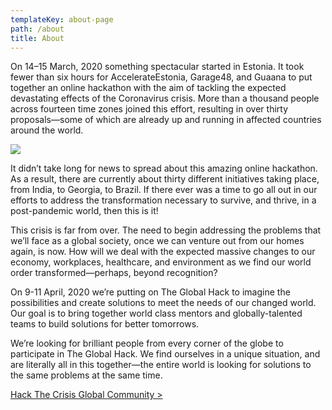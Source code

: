 ```yaml
---
templateKey: about-page
path: /about
title: About
---
```

On 14–15 March, 2020 something spectacular started in Estonia. It took fewer than six hours for AccelerateEstonia, Garage48, and Guaana to put together an online hackathon with the aim of tackling the expected devastating effects of the Coronavirus crisis. More than a thousand people across fourteen time zones joined this effort, resulting in over thirty proposals—some of which are already up and running in affected countries around the world.

![](/img/backstory.png)

It didn’t take long for news to spread about this amazing online hackathon. As a result, there are currently about thirty different initiatives taking place, from India, to Georgia, to Brazil. If there ever was a time to go all out in our efforts to address the transformation necessary to survive, and thrive, in a post-pandemic world, then this is it!

This crisis is far from over. The need to begin addressing the problems that we’ll face as a global society, once we can venture out from our homes again, is now. How will we deal with the expected massive changes to our economy, workplaces, healthcare, and environment as we find our world order transformed—perhaps, beyond recognition?

On 9-11 April, 2020 we’re putting on The Global Hack to imagine the possibilities and create solutions to meet the needs of our changed world. Our goal is to bring together world class mentors and globally-talented teams to build solutions for better tomorrows.

We’re looking for brilliant people from every corner of the globe to participate in The Global Hack. We find ourselves in a unique situation, and are literally all in this together—the entire world is looking for solutions to the same problems at the same time.

[Hack The Crisis Global Community >](https://garage48.org/hackthecrisis)
